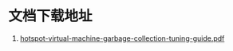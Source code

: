 # 文档下载地址
1. [hotspot-virtual-machine-garbage-collection-tuning-guide.pdf](https://docs.oracle.com/en/java/javase/11/gctuning/garbage-first-g1-garbage-collector1.html#GUID-1CDEB6B6-9463-4998-815D-05E095BFBD0F)